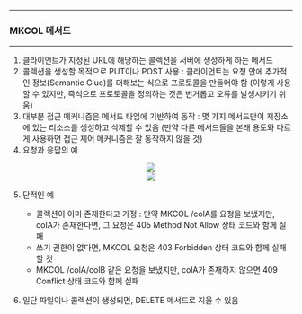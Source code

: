 -----
### MKCOL 메서드
-----
1. 클라이언트가 지정된 URL에 해당하는 콜렉션을 서버에 생성하게 하는 메서드
2. 콜렉션을 생성할 목적으로 PUT이나 POST 사용 : 클라이언트는 요청 안에 추가적인 정보(Semantic Glue)를 더해보는 식으로 프로토콜을 만들어야 함 (이렇게 사용할 수 있지만, 즉석으로 프로토콜을 정의하는 것은 번거롭고 오류를 발생시키기 쉬움)
3. 대부분 접근 메커니즘은 메서드 타입에 기반하여 동작 : 몇 가지 메서드만이 저장소에 있는 리소스를 생성하고 삭제할 수 있음 (만약 다른 메서드들을 본래 용도와 다르게 사용하면 접근 제어 메커니즘은 잘 동작하지 않을 것)
4. 요청과 응답의 예
<div align="center">
<img src="https://github.com/user-attachments/assets/a65ed46f-3261-4d16-9f0f-ab5ba40e6f49">
</div>

<div align="center">
<img src="https://github.com/user-attachments/assets/4b574414-0955-4fa6-a798-47d59a130cdd">
</div>

5. 단적인 예
   - 콜렉션이 이미 존재한다고 가정 : 만약 MKCOL /colA를 요청을 보냈지만, colA가 존재한다면, 그 요청은 405 Method Not Allow 상태 코드와 함께 실패
   - 쓰기 권한이 없다면, MKCOL 요청은 403 Forbidden 상태 코드와 함께 실패할 것
   - MKCOL /colA/colB 같은 요청을 보냈지만, colA가 존재하지 않으면 409 Conflict 상태 코드와 함께 실패

6. 일단 파일이나 콜렉션이 생성되면, DELETE 메서드로 지울 수 있음
